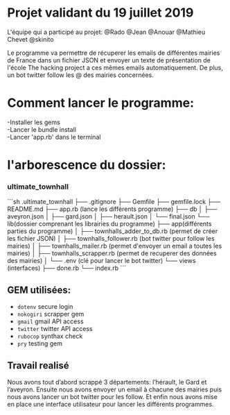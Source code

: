 <h1>Projet validant du 19 juillet 2019</h1>

L'équipe qui a participé au projet:
@Rado @Jean @Anouar @Mathieu Chevet @skinito

Le programme va permettre de récuperer les emails de différentes mairies de France dans un fichier JSON et envoyer un texte de présentation de l'école The hacking project a ces mêmes emails automatiquement. De plus, un bot twitter follow les @ des mairies concernées.

<h1>Comment lancer le programme:</h1>
    -Installer les gems
    <br>
    -Lancer le bundle install
    <br>
    -Lancer 'app.rb' dans le terminal

<h1>l'arborescence du dossier:</h1>

<h3>ultimate_townhall</h3>
```sh
.ultimate_townhall
├── .gitignore
├── Gemfile
├── gemfile.lock
├── README.md
├── app.rb (lance les différents programme)
├── db
│   ├── aveyron.json
│   ├── gard.json
│   ├── herault.json
│   └── final.json
└── lib(dossier comprenant les librairies du programme)
    ├── app(différents parties du programme)
    │   ├── townhalls_adder_to_db.rb (permet de créer les fichier JSON)
    │   ├── townhalls_follower.rb (bot twitter pour follow les mairies)
    │   ├── townhalls_mailer.rb (permet d'envoyer un email a toutes les mairies)
    │   ├── townhalls_scrapper.rb (permet de recuperer des données des mairies)
    │   └──  .env (clé pour lancer le bot twitter)
    └── views (interfaces)
        ├── done.rb
        └── index.rb
```
<h2>GEM utilisées:</h2>

- `dotenv` secure login
- `nokogiri` scrapper gem
- `gmail` gmail API access
- `twitter` twitter API access
- `rubocop` synthax check
- `pry` testing gem


## Travail realisé

Nous avons tout d’abord scrappé 3 départements: l’hérault, le Gard et l’aveyron. 
Ensuite nous avons envoyer un email à chacune des mairies puis nous avons lancer un bot twitter pour les follow. 
Et enfin nous avons mise en place une interface utilisateur pour lancer les différents programmes.



